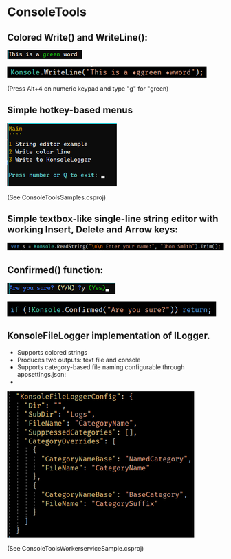 # ConsoleTools
## Colored Write() and WriteLine():

![image](https://raw.githubusercontent.com/paulnsk/ConsoleTools/master/ConsoleTools/README_IMAGES/001.png)

![image](https://raw.githubusercontent.com/paulnsk/ConsoleTools/master/ConsoleTools/README_IMAGES/002.png)

(Press Alt+4 on numeric keypad and type "g" for "green)

## Simple hotkey-based menus

![image](https://raw.githubusercontent.com/paulnsk/ConsoleTools/master/ConsoleTools/README_IMAGES/003.png)

(See ConsoleToolsSamples.csproj)

## Simple textbox-like single-line string editor with working Insert, Delete and Arrow keys:

![image](https://raw.githubusercontent.com/paulnsk/ConsoleTools/master/ConsoleTools/README_IMAGES/004.png)

## Confirmed() function:

![image](https://raw.githubusercontent.com/paulnsk/ConsoleTools/master/ConsoleTools/README_IMAGES/005.png)

![image](https://raw.githubusercontent.com/paulnsk/ConsoleTools/master/ConsoleTools/README_IMAGES/006.png)


## KonsoleFileLogger implementation of ILogger.
- Supports colored strings
- Produces two outputs: text file and console
- Supports category-based file naming configurable through appsettings.json:
- 
 ![image](https://raw.githubusercontent.com/paulnsk/ConsoleTools/master/ConsoleTools/README_IMAGES/007.png)

(See ConsoleToolsWorkerserviceSample.csproj)
